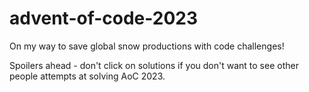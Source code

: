 # advent-of-code-2023
On my way to save global snow productions with code challenges!

Spoilers ahead - don't click on solutions if you don't want to see other people attempts at solving AoC 2023.
